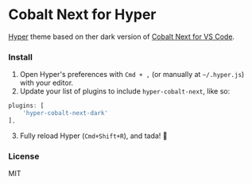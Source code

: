 # Cobalt Next for Hyper

[Hyper](https://hyper.is) theme based on ther dark version of [Cobalt Next for VS Code](https://github.com/davidleininger/cobaltnext-vscode).

### Install

1. Open Hyper's preferences with `Cmd + ,` (or manually at `~/.hyper.js`) with your editor.
2. Update your list of plugins to include `hyper-cobalt-next`, like so:

  ```js
plugins: [
      'hyper-cobalt-next-dark'
],
```
3. Fully reload Hyper (`Cmd+Shift+R`), and tada! :tada:

### License

MIT
